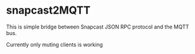 # snapcast2MQTT
This is simple bridge between Snapcast JSON RPC protocol and the MQTT bus.

Currently only muting clients is working
